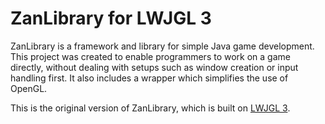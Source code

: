 ZanLibrary for LWJGL 3
======================

ZanLibrary is a framework and library for simple Java game development.
This project was created to enable programmers to work on a game directly,
without dealing with setups such as window creation or input handling first.
It also includes a wrapper which simplifies the use of OpenGL.

This is the original version of ZanLibrary, which is built on [LWJGL 3](http://www.lwjgl.org/).
